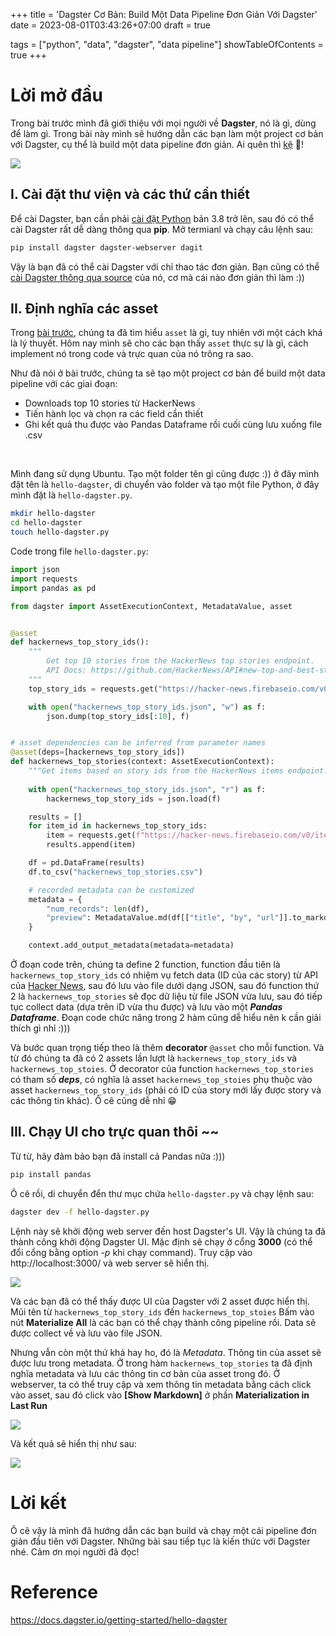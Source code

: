 +++
title = 'Dagster Cơ Bản: Build Một Data Pipeline Đơn Giản Với Dagster'
date = 2023-08-01T03:43:26+07:00
draft = true

tags = ["python", "data", "dagster", "data pipeline"]
showTableOfContents = true
+++


# Lời mở đầu
Trong bài trước mình đã giới thiệu với mọi người về **Dagster**, nó là gì, dùng để làm gì. Trong bài này mình sẽ hướng dẫn các bạn làm một project cơ bản với Dagster, cụ thể là build một data pipeline đơn giản. Ai quên thì [kệ](https://viblo.asia/p/dagster-la-gi-dagster-co-ban-cho-nguoi-moi-bat-dau-WR5JRvKdJGv) 🤪!


![](https://images.viblo.asia/fa2120ce-de91-4643-9dfd-dcb6d205062c.png)


## I. Cài đặt thư viện và các thứ cần thiết

Để cài Dagster, bạn cần phải [cài đặt Python](https://www.python.org/downloads/) bản 3.8 trở lên, sau đó có thể cài Dagster rất dễ dàng thông qua **pip**. Mở termianl và chạy câu lệnh sau:

```bash
pip install dagster dagster-webserver dagit
```

Vậy là bạn đã có thể cài Dagster với chỉ thao tác đơn giản. Bạn cũng có thể [cài Dagster thông qua source](https://docs.dagster.io/community/contributing) của nó, cơ mà cái nào đơn giản thì làm :))

## II. Định nghĩa các asset
Trong [bài trước](https://viblo.asia/p/dagster-la-gi-dagster-co-ban-cho-nguoi-moi-bat-dau-WR5JRvKdJGv), chúng ta đã tìm hiểu `asset` là gì, tuy nhiên với một cách khá là lý thuyết. Hôm nay mình sẽ cho các bạn thấy `asset` thực sự là gì, cách implement nó trong code và trực quan của nó trông ra sao.

Như đã nói ở bài trước, chúng ta sẽ tạo một project cơ bản để build một data pipeline với các giai đoạn:
- Downloads  top 10 stories từ HackerNews 
- Tiến hành lọc và chọn ra các field cần thiết
- Ghi kết quả thu được vào Pandas Dataframe rồi cuối cùng lưu xuống file .csv



<br>

Mình đang sử dụng Ubuntu. Tạo một folder tên gì cũng được :)) ở đây mình đặt tên là `hello-dagster`, di chuyển vào folder và tạo một file Python, ở đây mình đặt là `hello-dagster.py`.


```bash
mkdir hello-dagster
cd hello-dagster
touch hello-dagster.py
```

Code trong file `hello-dagster.py`:

```python file=/getting-started/hello-dagster/hello-dagster.py
import json
import requests
import pandas as pd

from dagster import AssetExecutionContext, MetadataValue, asset


@asset
def hackernews_top_story_ids():
    """
        Get top 10 stories from the HackerNews top stories endpoint.
        API Docs: https://github.com/HackerNews/API#new-top-and-best-stories.
    """
    top_story_ids = requests.get("https://hacker-news.firebaseio.com/v0/topstories.json").json()

    with open("hackernews_top_story_ids.json", "w") as f:
        json.dump(top_story_ids[:10], f)


# asset dependencies can be inferred from parameter names
@asset(deps=[hackernews_top_story_ids])
def hackernews_top_stories(context: AssetExecutionContext):
    """Get items based on story ids from the HackerNews items endpoint."""
    
    with open("hackernews_top_story_ids.json", "r") as f:
        hackernews_top_story_ids = json.load(f)

    results = []
    for item_id in hackernews_top_story_ids:
        item = requests.get(f"https://hacker-news.firebaseio.com/v0/item/{item_id}.json").json()
        results.append(item)

    df = pd.DataFrame(results)
    df.to_csv("hackernews_top_stories.csv")

    # recorded metadata can be customized
    metadata = {
        "num_records": len(df),
        "preview": MetadataValue.md(df[["title", "by", "url"]].to_markdown()),
    }

    context.add_output_metadata(metadata=metadata)
```



Ở đoạn code trên, chúng ta define 2 function, function đầu tiên là `hackernews_top_story_ids` có nhiệm vụ fetch data (ID của các story) từ API của [Hacker News](https://news.ycombinator.com/), sau đó lưu vào file dưới dạng JSON, sau đó function thứ 2 là `hackernews_top_stories` sẽ đọc dữ liệu từ file JSON vừa lưu, sau đó tiếp tục collect data (dựa trên iD vừa thu được) và lưu vào một   _**Pandas  Dataframe**_. Đoạn code chức năng trong 2 hàm cũng dễ hiểu nên k cần giải thích gì nhỉ :)))

Và bước quan trọng tiếp theo là thêm **decorator** `@asset` cho mỗi function. Và từ đó chúng ta đã có 2 assets lần lượt là `hackernews_top_story_ids` và `hackernews_top_stoies`. Ở decorator của function `hackernews_top_stories` có tham số _**deps**_, có nghĩa là asset  `hackernews_top_stoies` phụ thuộc vào asset `hackernews_top_story_ids` (phải có ID của story mới lấy được story và các thông tin khác). Ô cê cũng dễ nhỉ 😁


## III. Chạy UI cho trực quan thôi ~~
Từ từ, hãy đảm bảo bạn đã install cả Pandas nữa :)))
```bash
pip install pandas
```

Ô cê rồi, di chuyển đển thư mục chứa  `hello-dagster.py` và chạy lệnh sau:
```bash
dagster dev -f hello-dagster.py
```

Lệnh này sẽ khởi động web server đến host Dagster's UI. Vậy là chúng ta đã thành công khởi động Dagster UI. Mặc định sẽ chạy ở cổng **3000** (có thể đổi cổng bằng option _-p_ khi chạy command). Truy cập vào http://localhost:3000/ và web server  sẽ hiển thị.


![](https://images.viblo.asia/475f9fde-44b1-4064-8284-abf52093cd49.png)

Và các bạn đã có thể thấy được UI của Dagster với 2 asset được hiển thị. Mũi tên từ `hackernews_top_story_ids` đến `hackernews_top_stoies` Bấm vào nút  **Materialize All** là các bạn có thể chạy thành công pipeline rồi. Data sẽ được collect về và lưu vào file JSON.  

Nhưng vẫn còn một thứ khá hay ho, đó là _Metadata_. Thông tin của asset sẽ được lưu trong metadata. Ở trong hàm `hackernews_top_stories` ta đã định nghĩa metadata và lưu các thông tin cơ bản của asset trong đó. Ở webserver, ta có thể truy cập và xem thông tin metadata bằng cách click vào asset, sau đó click vào **[Show Markdown]** ở phần **Materialization in Last Run**

![](https://images.viblo.asia/c3756435-3f36-441a-b5a7-5273a23f8338.png)

Và kết quả sẽ hiển thị như sau:

![](https://images.viblo.asia/7400e5ad-f2e9-407d-a3b3-6495e08ba67c.png)


# Lời kết
Ô cê vậy là mình đã hướng dẫn các bạn build và chạy một cái pipeline đơn giản đầu tiên với Dagster. Những bài sau tiếp tục là kiến thức với Dagster nhé. Cảm ơn mọi người đã đọc!

# Reference
https://docs.dagster.io/getting-started/hello-dagster